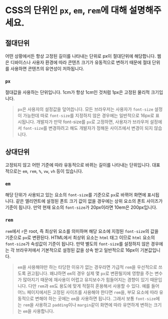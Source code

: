 # CSS의 단위인 `px`, `em`, `rem`에 대해 설명해주세요.

## 절대단위
어떤 상황에서든 항상 고정된 길이를 나타내는 단위로 px이 절대단위에 해당합니다. 웹은 디바이스나 사용자 환경에 따라 콘텐츠 크기가 유동적으로 변하기 때문에 절대 단위를 사용하면 콘텐츠의 유연성이 저하됩니다.

### `px`
절대값을 사용하는 단위입니다. 1cm가 항상 1cm인 것처럼 1px은 고정된 물리적 크기입니다.

> `px`은 사용자의 설정값을 덮어씁니다. 모든 브라우저는 사용자가 `font-size` 설정이 가능한데 따로 `font-size`를 지정하지 않은 경우에는 일반적으로 16px로 표시됩니다. 개발자가 만약 font-size를 `px`로 고정하면, 사용자가 브라우저 설정에서 `font-size`를 변경하려고 해도 개발자가 정해둔 사이즈에서 변경이 되지 않습니다.

## 상대단위
고정되지 않고 어떤 기준에 따라 유동적으로 바뀌는 길이를 나타내는 단위입니다. 대표적으로는 `em`, `rem`, `%`, `vw`, `vh` 등이 있습니다.

### `em`
해당 단위가 사용되고 있는 요소의 `font-size`를 기준으로 `px`로 바뀌어 화면에 표시됩니다. 같은 엘리먼트에 설정된 폰트 크기 값이 없을 경우에는 상위 요소의 폰트 사이즈가 기준이 됩니다. 만약 현재 요소의 `font-size`가 20px이라면 10em은 200px입니다.

### `rem`
`rem`에서 `r`은 root, 즉 최상위 요소를 의미하며 해당 요소에 지정된 `font-size`의 값을 기준으로 `px`로 변환된다. HTML에서 최상위 요소는 `html` 태그 이므로 `html` 요소의 `font-size`가 속성값이 기준이 됩니다. 만약 별도의 `font-size`를 설정하지 않은 경우에는 각 브라우저에서 기본적으로 설정된 값을 상속 받고 일반적으로 16px이 기본값입니다.

> `em`을 사용해야만 하는 타당한 이유가 없는 경우라면 가급적 `rem`을 우선적으로 쓰도록 권고됩니다. 왜냐하면 `em`의 경우 실제 몇 `px`로 변환될지에 영향을 주는 변수가 많아지기 때문에 재사용이 어렵고 유지보수가 힘들어지는 경향이 있기 때문입니다. 다만 `rem`과 `em`도 용도에 맞게 적절히 혼용해서 사용할 수 있다. 예를 들어 어느 페이지에서든 고정된 사이즈를 사용해야 한다면 `rem`을, 부모 요소에 따라 유동적으로 변해야 하는 곳에는 `em`을 사용하면 됩니다. 그래서 보통 `font-size`에는 `rem`을 사용하고 `padding`이나 `margin`같이 화면에 따라 유연하게 변하는 크기는 `em`을 사용합니다.
